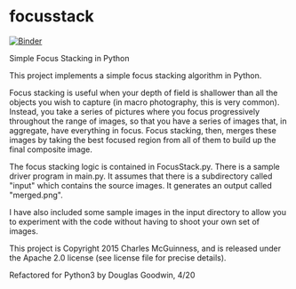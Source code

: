 # focusstack

[![Binder](https://mybinder.org/badge_logo.svg)](https://mybinder.org/v2/gh/douglasgoodwin/focusstack/master?urlpath=https%3A%2F%2Fgithub.com%2Fdouglasgoodwin%2Ffocusstack%2Fblob%2Fmaster%2FfocusStack_test.ipynb)

Simple Focus Stacking in Python

This project implements a simple focus stacking algorithm in Python.

Focus stacking is useful when your depth of field is shallower than
all the objects you wish to capture (in macro photography, this is
very common).  Instead, you take a series of pictures where you focus
progressively throughout the range of images, so that you have a series
of images that, in aggregate, have everything in focus.  Focus stacking,
then, merges these images by taking the best focused region from all
of them to build up the final composite image.

The focus stacking logic is contained in FocusStack.py.  There is a
sample driver program in main.py.  It assumes that there is a subdirectory 
called "input" which contains the source images.  It generates an output 
called "merged.png".

I have also included some sample images in the input directory to allow
you to experiment with the code without having to shoot your own set of images.


This project is Copyright 2015 Charles McGuinness, and is released under the
Apache 2.0 license (see license file for precise details). 

Refactored for Python3 by Douglas Goodwin, 4/20
